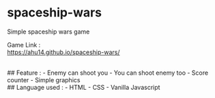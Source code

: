 # spaceship-wars
Simple spaceship wars game<br>

Game Link :<br>
https://ahu14.github.io/spaceship-wars/

<br>
## Feature :
- Enemy can shoot you
- You can shoot enemy too
- Score counter
- Simple graphics

<br>
## Language used : 
- HTML 
- CSS 
- Vanilla Javascript
